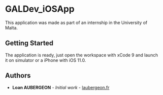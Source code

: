 # GALDev_iOSApp

This application was made as part of an internship in the University of Malta.

## Getting Started

The application is ready, just open the workspace with xCode 9 and launch it on simulator or a iPhone with iOS 11.0.

## Authors

* **Loan AUBERGEON** - *Initial work* - [laubergeon.fr](http://laubergeon.fr)
